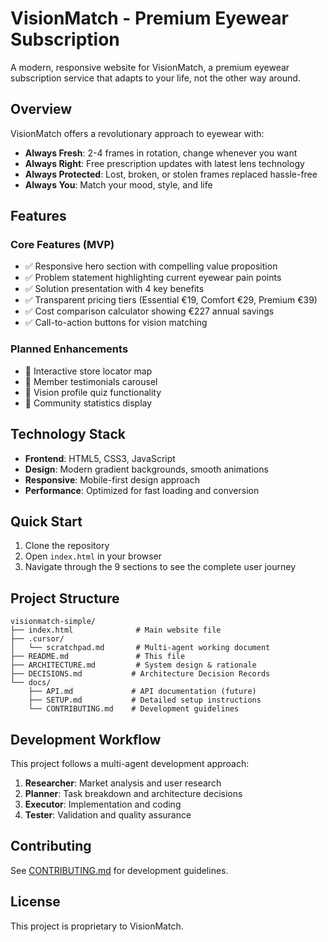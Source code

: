# VisionMatch - Premium Eyewear Subscription

A modern, responsive website for VisionMatch, a premium eyewear subscription service that adapts to your life, not the other way around.

## Overview

VisionMatch offers a revolutionary approach to eyewear with:
- **Always Fresh**: 2-4 frames in rotation, change whenever you want
- **Always Right**: Free prescription updates with latest lens technology
- **Always Protected**: Lost, broken, or stolen frames replaced hassle-free
- **Always You**: Match your mood, style, and life

## Features

### Core Features (MVP)
- ✅ Responsive hero section with compelling value proposition
- ✅ Problem statement highlighting current eyewear pain points
- ✅ Solution presentation with 4 key benefits
- ✅ Transparent pricing tiers (Essential €19, Comfort €29, Premium €39)
- ✅ Cost comparison calculator showing €227 annual savings
- ✅ Call-to-action buttons for vision matching

### Planned Enhancements
- 🔄 Interactive store locator map
- 🔄 Member testimonials carousel
- 🔄 Vision profile quiz functionality
- 🔄 Community statistics display

## Technology Stack

- **Frontend**: HTML5, CSS3, JavaScript
- **Design**: Modern gradient backgrounds, smooth animations
- **Responsive**: Mobile-first design approach
- **Performance**: Optimized for fast loading and conversion

## Quick Start

1. Clone the repository
2. Open `index.html` in your browser
3. Navigate through the 9 sections to see the complete user journey

## Project Structure

```
visionmatch-simple/
├── index.html              # Main website file
├── .cursor/
│   └── scratchpad.md       # Multi-agent working document
├── README.md               # This file
├── ARCHITECTURE.md         # System design & rationale
├── DECISIONS.md           # Architecture Decision Records
└── docs/
    ├── API.md             # API documentation (future)
    ├── SETUP.md           # Detailed setup instructions
    └── CONTRIBUTING.md    # Development guidelines
```

## Development Workflow

This project follows a multi-agent development approach:
1. **Researcher**: Market analysis and user research
2. **Planner**: Task breakdown and architecture decisions
3. **Executor**: Implementation and coding
4. **Tester**: Validation and quality assurance

## Contributing

See [CONTRIBUTING.md](docs/CONTRIBUTING.md) for development guidelines.

## License

This project is proprietary to VisionMatch. 